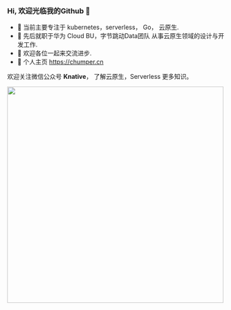 ### Hi, 欢迎光临我的Github 👋

- 🌱 当前主要专注于 kubernetes，serverless， Go， 云原生.
- 🔭 先后就职于华为 Cloud BU，字节跳动Data团队 从事云原生领域的设计与开发工作.
- 👯 欢迎各位一起来交流进步.
- 🤔 个人主页 https://chumper.cn

欢迎关注微信公众号 **Knative**， 了解云原生，Serverless 更多知识。

<img src=https://raw.githubusercontent.com/zhaojizhuang/zhaojizhuang/main/wechart.bmp width=500 />

